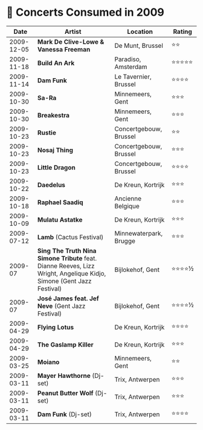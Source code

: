 # 🎤 Concerts Consumed in 2009

| Date | Artist | Location | Rating |
| --- | --- | --- | --- |
| 2009-12-05 | **Mark De Clive-Lowe & Vanessa Freeman** | De Munt, Brussel | ⭐️️⭐️️ |
| 2009-11-18 | **Build An Ark** | Paradiso, Amsterdam | ⭐️️⭐️️⭐️️⭐⭐️️ |
| 2009-11-14 | **Dam Funk** | Le Tavernier, Brussel | ⭐️️⭐️️⭐️️⭐️️ |
| 2009-10-30 | **Sa-Ra** | Minnemeers, Gent | ⭐️️⭐️️⭐️️️ |
| 2009-10-30 | **Breakestra** | Minnemeers, Gent | ⭐️️⭐️️⭐️️ |
| 2009-10-23 | **Rustie** | Concertgebouw, Brussel | ⭐️️⭐️️ |
| 2009-10-23 | **Nosaj Thing** | Concertgebouw, Brussel | ⭐️️⭐️️⭐️️ |
| 2009-10-23 | **Little Dragon** | Concertgebouw, Brussel | ⭐️️⭐️️⭐️️⭐️️ |
| 2009-10-22 | **Daedelus** | De Kreun, Kortrijk | ⭐️️⭐️️⭐️️ |
| 2009-10-18 | **Raphael Saadiq** | Ancienne Belgique | ⭐️️⭐️️⭐️️️ |
| 2009-10-09 | **Mulatu Astatke** | De Kreun, Kortrijk | ⭐️️⭐️️⭐️️️ |
| 2009-07-12 | **Lamb** (Cactus Festival) | Minnewaterpark, Brugge | ⭐️️⭐️️⭐️️️ |
| 2009-07 | **Sing The Truth Nina Simone Tribute** feat. Dianne Reeves, Lizz Wright, Angelique Kidjo, Simone (Gent Jazz Festival) | Bijlokehof, Gent | ⭐️️⭐️️️⭐️⭐½️️️ |
| 2009-07 | **José James feat. Jef Neve**  (Gent Jazz Festival) | Bijlokehof, Gent | ⭐️️⭐️️️⭐️⭐½️️️ |
| 2009-04-29 | **Flying Lotus** | De Kreun, Kortrijk | ⭐️️⭐️️⭐️️️⭐️️️ |
| 2009-04-29 | **The Gaslamp Killer** | De Kreun, Kortrijk | ⭐️️⭐️️⭐️️️ |
| 2009-03-25 | **Moiano** | Minnemeers, Gent | ⭐️️⭐️️ |
| 2009-03-11 | **Mayer Hawthorne** (Dj-set) | Trix, Antwerpen | ⭐️️⭐️️⭐️️️ |
| 2009-03-11 | **Peanut Butter Wolf** (Dj-set) | Trix, Antwerpen | ⭐️️⭐️️⭐️️️ |
| 2009-03-11 | **Dam Funk** (Dj-set) | Trix, Antwerpen | ⭐️️⭐️️⭐️️️⭐️️️ |
